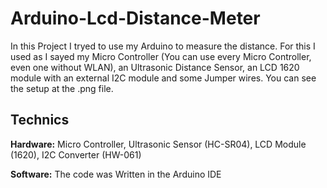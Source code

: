 
# Arduino-Lcd-Distance-Meter

In this Project I tryed to use my Arduino to measure the distance. For this I used as I sayed my Micro Controller (You can use every Micro Controller, even one without WLAN), an Ultrasonic Distance Sensor, an LCD 1620 module with an external I2C module and some Jumper wires. You can see the setup at the .png file.


## Technics

**Hardware:** Micro Controller, Ultrasonic Sensor (HC-SR04), LCD Module (1620), I2C Converter (HW-061)

**Software:** The code was Written in the Arduino IDE


